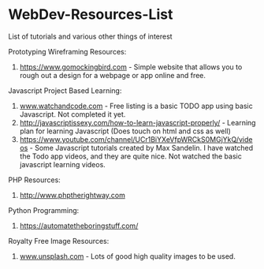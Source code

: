 # WebDev-Resources-List
List of tutorials and various other things of interest

Prototyping Wireframing Resources:
1. https://www.gomockingbird.com - Simple website that allows you to rough out a design for a webpage or app online and free.

Javascript Project Based Learning:
1. www.watchandcode.com - Free listing is a basic TODO app using basic Javascript. Not completed it yet.
2. http://javascriptissexy.com/how-to-learn-javascript-properly/ - Learning plan for learning Javascript (Does touch on html and css as well)
3. https://www.youtube.com/channel/UCr1BiYXeVfpWRCkS0MGjYkQ/videos - Some Javascript tutorials created by Max Sandelin. I have watched the Todo app videos, and they are quite nice. Not watched the basic javascript learning videos.

PHP Resources:
1. http://www.phptherightway.com

Python Programming:
1. https://automatetheboringstuff.com/

Royalty Free Image Resources:
1. www.unsplash.com - Lots of good high quality images to be used.
